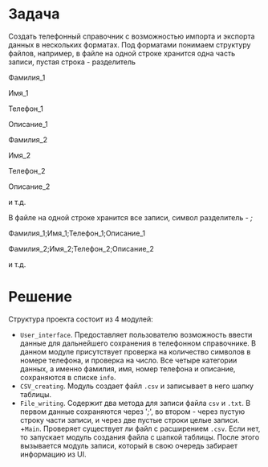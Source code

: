 # Задача
Создать телефонный справочник с возможностью импорта и экспорта данных в нескольких форматах. Под форматами понимаем структуру файлов, например, в файле на одной строке хранится одна часть записи, пустая строка - разделитель

Фамилия_1

Имя_1

Телефон_1

Описание_1

Фамилия_2

Имя_2

Телефон_2

Описание_2

и т.д.

В файле на одной строке хранится все записи, символ разделитель - *;*

Фамилия_1;Имя_1;Телефон_1;Описание_1

Фамилия_2;Имя_2;Телефон_2;Описание_2

и т.д.

# Решение
Структура проекта состоит из 4 модулей:
+ `User_interface`. Предоставляет пользователю возможность ввести данные для дальнейшего сохранения в телефонном справочнике. В данном модуле присутствует проверка на количество символов в номере телефона, и проверка на число.
Все четыре категории данных, а именно фамилия, имя, номер телефона и описание, сохраняются в списке `info`.
+ `CSV_creating`. Модуль создает файл `.csv` и записывает в него шапку таблицы.
+ `File_writing`. Содержит два метода для записи файла `csv` и `.txt`. В первом данные сохраняются через '*;*', во втором - через пустую строку части записи, и через две пустые строки целые записи.
+`Main`. Проверяет существует ли файл с расширением `.csv`. Если нет, то запускает модуль создания файла с шапкой таблицы. После этого вызывается модуль записи, который в свою очередь забирает информацию из UI.
